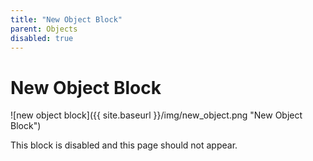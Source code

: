 ```yaml
---
title: "New Object Block"
parent: Objects
disabled: true
---
```

# New Object Block
![new object block]({{ site.baseurl }}/img/new_object.png "New Object Block")

This block is disabled and this page should not appear.